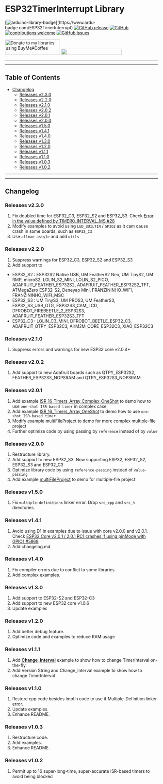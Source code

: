 # ESP32TimerInterrupt Library

[![arduino-library-badge](https://www.ardu-badge.com/badge/ESP32TimerInterrupt.svg?)](https://www.ardu-badge.com/ESP32TimerInterrupt)
[![GitHub release](https://img.shields.io/github/release/khoih-prog/ESP32TimerInterrupt.svg)](https://github.com/khoih-prog/ESP32TimerInterrupt/releases)
[![GitHub](https://img.shields.io/github/license/mashape/apistatus.svg)](https://github.com/khoih-prog/ESP32TimerInterrupt/blob/master/LICENSE)
[![contributions welcome](https://img.shields.io/badge/contributions-welcome-brightgreen.svg?style=flat)](#Contributing)
[![GitHub issues](https://img.shields.io/github/issues/khoih-prog/ESP32TimerInterrupt.svg)](http://github.com/khoih-prog/ESP32TimerInterrupt/issues)


<a href="https://www.buymeacoffee.com/khoihprog6" title="Donate to my libraries using BuyMeACoffee"><img src="https://cdn.buymeacoffee.com/buttons/v2/default-yellow.png" alt="Donate to my libraries using BuyMeACoffee" style="height: 50px !important;width: 181px !important;" ></a>
<a href="https://www.buymeacoffee.com/khoihprog6" title="Donate to my libraries using BuyMeACoffee"><img src="https://img.shields.io/badge/buy%20me%20a%20coffee-donate-orange.svg?logo=buy-me-a-coffee&logoColor=FFDD00" style="height: 20px !important;width: 200px !important;" ></a>

---
---

## Table of Contents

* [Changelog](#changelog)
  * [Releases v2.3.0](#releases-v230)
  * [Releases v2.2.0](#releases-v220)
  * [Releases v2.1.0](#releases-v210)
  * [Releases v2.0.2](#releases-v202)
  * [Releases v2.0.1](#releases-v201)
  * [Releases v2.0.0](#releases-v200)
  * [Releases v1.5.0](#releases-v150)
  * [Releases v1.4.1](#releases-v141)
  * [Releases v1.4.0](#releases-v140)
  * [Releases v1.3.0](#releases-v130)
  * [Releases v1.2.0](#releases-v120)
  * [Releases v1.1.1](#releases-v111)
  * [Releases v1.1.0](#releases-v110)
  * [Releases v1.0.3](#releases-v103)
  * [Releases v1.0.2](#releases-v102)

---
---

## Changelog

### Releases v2.3.0

1. Fix doubled time for ESP32_C3, ESP32_S2 and ESP32_S3. Check [Error in the value defined by TIMER0_INTERVAL_MS #28](https://github.com/khoih-prog/ESP32TimerInterrupt/issues/28)
2. Modify examples to avoid using `LED_BUILTIN` / `GPIO2` as it cam cause crash in some boards, such as `ESP32_C3`
3. Use `allman astyle` and add `utils`

### Releases v2.2.0

1. Suppress warnings for ESP32_C3, ESP32_S2 and ESP32_S3
2. Add support to 
  - ESP32_S2 : ESP32S2 Native USB, UM FeatherS2 Neo, UM TinyS2, UM RMP, microS2, LOLIN_S2_MINI, LOLIN_S2_PICO, ADAFRUIT_FEATHER_ESP32S2, ADAFRUIT_FEATHER_ESP32S2_TFT, ATMegaZero ESP32-S2, Deneyap Mini, FRANZININHO_WIFI, FRANZININHO_WIFI_MSC
  - ESP32_S3 : UM TinyS3, UM PROS3, UM FeatherS3, ESP32_S3_USB_OTG, ESP32S3_CAM_LCD, DFROBOT_FIREBEETLE_2_ESP32S3, ADAFRUIT_FEATHER_ESP32S3_TFT
  - ESP32_C3 : LOLIN_C3_MINI, DFROBOT_BEETLE_ESP32_C3, ADAFRUIT_QTPY_ESP32C3, AirM2M_CORE_ESP32C3, XIAO_ESP32C3

### Releases v2.1.0

1. Suppress errors and warnings for new ESP32 core v2.0.4+

### Releases v2.0.2

1. Add support to new Adafruit boards such as QTPY_ESP32S2, FEATHER_ESP32S3_NOPSRAM and QTPY_ESP32S3_NOPSRAM

### Releases v2.0.1

1. Add example [ISR_16_Timers_Array_Complex_OneShot](examples/ISR_16_Timers_Array_Complex_OneShot) to demo how to use `one-shot ISR-based timer` in complex case
2. Add example [ISR_16_Timers_Array_OneShot](examples/ISR_16_Timers_Array_OneShot) to demo how to use `one-shot ISR-based timer`
3. Modify example [multiFileProject](examples/multiFileProject) to demo for more complex multiple-file project
4. Further optimize code by using passing by `reference` instead of by `value`

### Releases v2.0.0

1. Restructure library.
2. Add support to new ESP32_S3. Now supporting ESP32, ESP32_S2, ESP32_S3 and ESP32_C3
3. Optimize library code by using `reference-passing` instead of `value-passing`
4. Add example [multiFileProject](examples/multiFileProject) to demo for multiple-file project

### Releases v1.5.0

1. Fix `multiple-definitions` linker error. Drop `src_cpp` and `src_h` directories.

### Releases v1.4.1

1. Avoid using D1 in examples due to issue with core v2.0.0 and v2.0.1. Check [ESP32 Core v2.0.1 / 2.0.1 RC1 crashes if using pinMode with GPIO1 #5868](https://github.com/espressif/arduino-esp32/issues/5868)
2. Add changelog.md

### Releases v1.4.0

1. Fix compiler errors due to conflict to some libraries.
2. Add complex examples.


### Releases v1.3.0

1. Add support to ESP32-S2 and ESP32-C3
2. Add support to new ESP32 core v1.0.6
3. Update examples

### Releases v1.2.0

1. Add better debug feature.
2. Optimize code and examples to reduce RAM usage

### Releases v1.1.1

1. Add [**Change_Interval**](examples/Change_Interval) example to show how to change TimerInterval on-the-fly
2. Add Version String and Change_Interval example to show how to change TimerInterval

### Releases v1.1.0

1. Restore cpp code besides Impl.h code to use if Multiple-Definition linker error.
2. Update examples.
3. Enhance README.


### Releases v1.0.3

1. Restructure code.
2. Add examples.
3. Enhance README.

### Releases v1.0.2

1. Permit up to 16 super-long-time, super-accurate ISR-based timers to avoid being blocked



